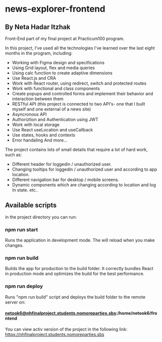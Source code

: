 # news-explorer-frontend
## **By Neta Hadar Itzhak**

Front-End part of my final project at Practicum100 program. 

In this project, I've used all the technologies I've learned over the last eight months in the program, including: 
  * Working with Figma design and specifications
  * Using Grid layout, flex and media queries
  * Using calc function to create adaptive dimensions
  * Use React.js and CRA
  * Work with React router, using redirect, switch and protected routes
  * Work with functional and class components
  * Create popups and controlled forms and implement their behavior and interaction between them
  * RESTful API (this project is connected to two API's- one that I built myself and one external of a news site)
  * Asyncronous API
  * Authoriztion and Authentication using JWT
  * Work with local storage
  * Use React useLocation and useCallback
  * Use states, hooks and contexts
  * Error handaling
  And more...
  
The project contains lots of small details that require a lot of hard work, such as:
  * Different header for loggedin / unauthorized user.
  * Changing tooltips for loggedin / unauthorized user and according to app location.
  * Different navigation bar for desktop / mobile screens.
  * Dynamic components which are changing according to location and log In state.
  etc..
  
  
## Available scripts
in the project directory you can run:

### npm run start
Runs the application in development mode.
The will reload when you make changes.

### npm run build
Builds the app for production to the build folder.
It correctly bundles React in production mode and optimizes the build for the best performance.

### npm run deploy
Runs "npm run build" script and deploys the build folder to the remote server on:
#### netook6@nhfinalproject.students.nomoreparties.sbs:/home/netook6/frontend
 

You can view activ version of the project in the following link: https://nhfinalproject.students.nomoreparties.sbs
